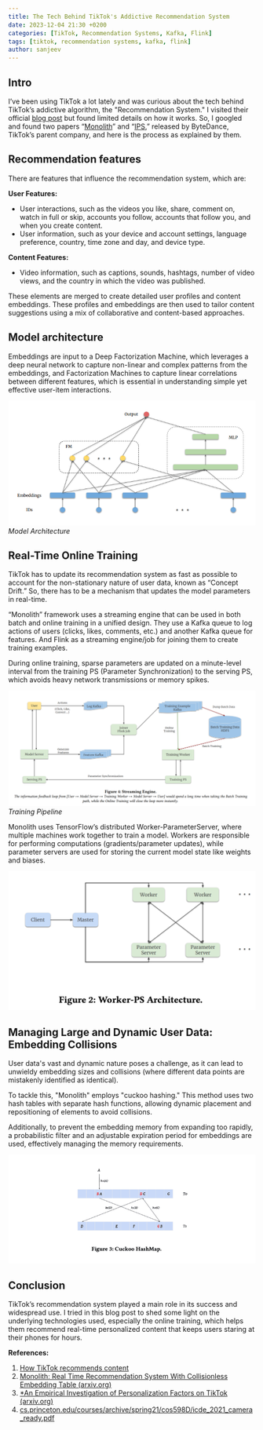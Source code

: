 ```yaml
---
title: The Tech Behind TikTok's Addictive Recommendation System
date: 2023-12-04 21:30 +0200
categories: [TikTok, Recommendation Systems, Kafka, Flink]
tags: [tiktok, recommendation systems, kafka, flink]
author: sanjeev
---
```

## Intro

I’ve been using TikTok a lot lately and was curious about the tech behind TikTok’s addictive algorithm, the "Recommendation System." I visited their official [blog post](https://newsroom.tiktok.com/en-us/how-tiktok-recommends-videos-for-you) but found limited details on how it works. So, I googled and found two papers “[Monolith](https://arxiv.org/pdf/2209.07663.pdf)” and “[IPS](https://www.cs.princeton.edu/courses/archive/spring21/cos598D/icde_2021_camera_ready.pdf),” released by ByteDance, TikTok’s parent company, and here is the process as explained by them.

## Recommendation features

There are features that influence the recommendation system, which are:

**User Features:**

- User interactions, such as the videos you like, share, comment on, watch in full or skip, accounts you follow, accounts that follow you, and when you create content.
- User information, such as your device and account settings, language preference, country, time zone and day, and device type.

**Content Features:**

- Video information, such as captions, sounds, hashtags, number of video views, and the country in which the video was published.

These elements are merged to create detailed user profiles and content embeddings. These profiles and embeddings are then used to tailor content suggestions using a mix of collaborative and content-based approaches.

## Model architecture

Embeddings are input to a Deep Factorization Machine, which leverages a deep neural network to capture non-linear and complex patterns from the embeddings, and Factorization Machines to capture linear correlations between different features, which is essential in understanding simple yet effective user-item interactions.

![Model Architecture](/assets/img/posts/2023-12-04-the-tech-behind-tiktoks-addicitve-recommendation-system/model_architecture.png)
_Model Architecture_

## Real-Time Online Training

TikTok has to update its recommendation system as fast as possible to account for the non-stationary nature of user data, known as “Concept Drift.” So, there has to be a mechanism that updates the model parameters in real-time.

“Monolith” framework uses a streaming engine that can be used in both batch and online training in a unified design. They use a Kafka queue to log actions of users (clicks, likes, comments, etc.) and another Kafka queue for features. And Flink as a streaming engine/job for joining them to create training examples.

During online training, sparse parameters are updated on a minute-level interval from the training PS (Parameter Synchronization) to the serving PS, which avoids heavy network transmissions or memory spikes.

![Training Pipeline](/assets/img/posts/2023-12-04-the-tech-behind-tiktoks-addicitve-recommendation-system/training_pipeline.png)
_Training Pipeline_

Monolith uses TensorFlow’s distributed Worker-ParameterServer, where multiple machines work together to train a model. Workers are responsible for performing computations (gradients/parameter updates), while parameter servers are used for storing the current model state like weights and biases.

![TensorFlow Distributed System](/assets/img/posts/2023-12-04-the-tech-behind-tiktoks-addicitve-recommendation-system/worker-ps-architecture.png)

## Managing Large and Dynamic User Data: Embedding Collisions

User data's vast and dynamic nature poses a challenge, as it can lead to unwieldy embedding sizes and collisions (where different data points are mistakenly identified as identical).

To tackle this, "Monolith" employs "cuckoo hashing." This method uses two hash tables with separate hash functions, allowing dynamic placement and repositioning of elements to avoid collisions.

Additionally, to prevent the embedding memory from expanding too rapidly, a probabilistic filter and an adjustable expiration period for embeddings are used, effectively managing the memory requirements.

![Cuckoo Hashing](/assets/img/posts/2023-12-04-the-tech-behind-tiktoks-addicitve-recommendation-system//cuckoo_hashmap.png)

## Conclusion

TikTok’s recommendation system played a main role in its success and widespread use. I tried in this blog post to shed some light on the underlying technologies used, especially the online training, which helps them recommend real-time personalized content that keeps users staring at their phones for hours.

**References:**

1. [How TikTok recommends content](https://support.tiktok.com/en/using-tiktok/exploring-videos/how-tiktok-recommends-content)
2. [Monolith: Real Time Recommendation System With Collisionless Embedding Table (arxiv.org)](https://arxiv.org/pdf/2209.07663.pdf)
3. [*An Empirical Investigation of Personalization Factors on TikTok (arxiv.org)](https://arxiv.org/pdf/2201.12271v1.pdf)
4. [cs.princeton.edu/courses/archive/spring21/cos598D/icde_2021_camera_ready.pdf](https://www.cs.princeton.edu/courses/archive/spring21/cos598D/icde_2021_camera_ready.pdf)
